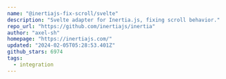 ```yaml
---
name: "@inertiajs-fix-scroll/svelte"
description: "Svelte adapter for Inertia.js, fixing scroll behavior."
repo_url: "https://github.com/inertiajs/inertia"
author: "axel-sh"
homepage: "https://inertiajs.com/"
updated: "2024-02-05T05:28:53.401Z"
github_stars: 6974
tags: 
  - integration
---
```

